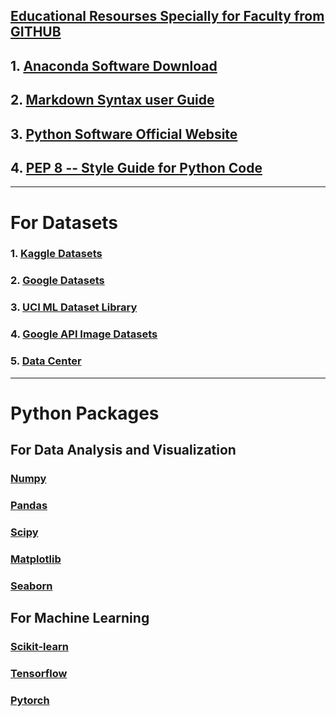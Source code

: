 ## [Educational Resourses Specially for Faculty from GITHUB](https://education.github.com/toolbox)


## 1. [Anaconda Software Download](https://www.anaconda.com/products/individual)
## 2. [Markdown Syntax user Guide](https://guides.github.com/features/mastering-markdown/)
## 3. [Python Software Official Website](http://python.org/)
## 4. [PEP 8 -- Style Guide for Python Code](https://www.python.org/dev/peps/pep-0008/)

******************************

# For Datasets

### 1. [Kaggle Datasets](https://www.kaggle.com/)
### 2. [Google Datasets](https://datasetsearch.research.google.com/)
### 3. [UCI ML Dataset Library](https://archive.ics.uci.edu/ml/datasets.php)
### 4. [Google API Image Datasets](https://storage.googleapis.com/openimages/web/index.html)
### 5. [Data Center](https://data.world/)

********************
# Python Packages
## For Data Analysis and Visualization
### [Numpy](https://numpy.org/)
### [Pandas](https://pandas.pydata.org/)
### [Scipy](https://www.scipy.org/)
### [Matplotlib](http://matplotlib.org/)
### [Seaborn](https://seaborn.pydata.org/)

## For Machine Learning
### [Scikit-learn](https://scikit-learn.org/)
### [Tensorflow](http://tensorflow.org/)
### [Pytorch](https://pytorch.org/)
